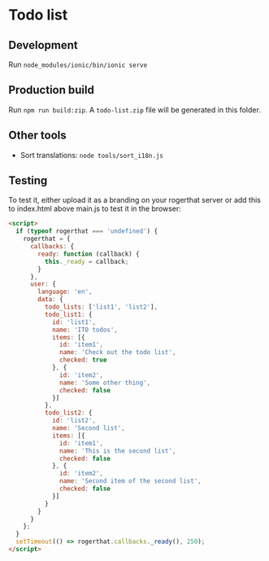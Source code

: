 # Todo list

## Development

Run `node_modules/ionic/bin/ionic serve`

## Production build

Run `npm run build:zip`. A `todo-list.zip` file will be generated in this folder.

## Other tools

- Sort translations: `node tools/sort_i18n.js`


## Testing

To test it, either upload it as a branding on your rogerthat server or add this to index.html above main.js to test it in the browser:

```html
<script>
  if (typeof rogerthat === 'undefined') {
    rogerthat = {
      callbacks: {
        ready: function (callback) {
          this._ready = callback;
        }
      },
      user: {
        language: 'en',
        data: {
          todo_lists: ['list1', 'list2'],
          todo_list1: {
            id: 'list1',
            name: 'ITO todos',
            items: [{
              id: 'item1',
              name: 'Check out the todo list',
              checked: true
            }, {
              id: 'item2',
              name: 'Some other thing',
              checked: false
            }]
          },
          todo_list2: {
            id: 'list2',
            name: 'Second list',
            items: [{
              id: 'item1',
              name: 'This is the second list',
              checked: false
            }, {
              id: 'item2',
              name: 'Second item of the second list',
              checked: false
            }]
          }
        }
      }
    };
  }
  setTimeout(() => rogerthat.callbacks._ready(), 250);
</script>
```
